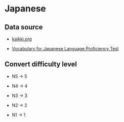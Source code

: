 # Japanese

## Data source

- [kaikki.org](https://kaikki.org/dictionary/Japanese/index.html)

- [Vocabulary for Japanese Language Proficiency Test](https://en.wiktionary.org/wiki/Appendix:JLPT)

## Convert difficulty level

- N5 -> 5

- N4 -> 4

- N3 -> 3

- N2 -> 2

- N1 -> 1
